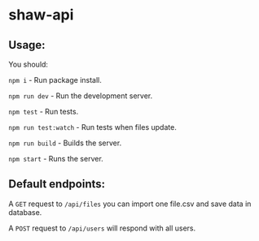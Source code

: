 # shaw-api

## Usage:

You should:

`npm i` - Run package install.

`npm run dev` - Run the development server.

`npm test` - Run tests.

`npm run test:watch` - Run tests when files update.

`npm run build` - Builds the server.

`npm start` - Runs the server.

## Default endpoints:

A `GET` request to `/api/files` you can import one file.csv and save data in database.

A `POST` request to `/api/users` will respond with all users.

